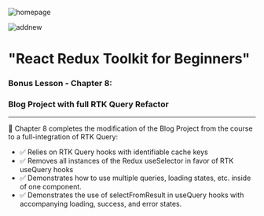
![homepage](screenshots/homepage?raw=true)

![addnew](screenshots/addnew?raw=true)

# "React Redux Toolkit for Beginners"

### Bonus Lesson - Chapter 8: 

### Blog Project with full RTK Query Refactor

---

🚀 Chapter 8 completes the modification of the Blog Project from the course to a full-integration of RTK Query: 
- ✅ Relies on RTK Query hooks with identifiable cache keys
- ✅ Removes all instances of the Redux useSelector in favor of RTK useQuery hooks
- ✅ Demonstrates how to use multiple queries, loading states, etc. inside of one component. 
- ✅ Demonstrates the use of selectFromResult in useQuery hooks with accompanying loading, success, and error states.